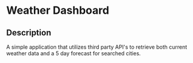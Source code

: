 # Weather Dashboard

## Description

A simple application that utilizes third party API's to retrieve both current weather data and a 5 day forecast for searched cities.

